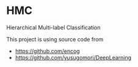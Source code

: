 # HMC

Hierarchical Multi-label Classification

This project is using source code from
- https://github.com/encog
- https://github.com/yusugomori/DeepLearning